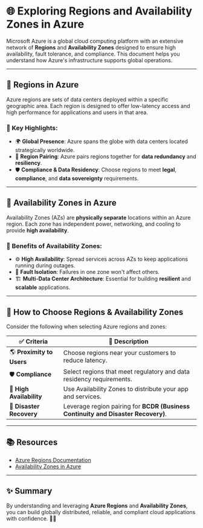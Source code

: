 # 🌐 Exploring Regions and Availability Zones in Azure

Microsoft Azure is a global cloud computing platform with an extensive network of **Regions** and **Availability Zones** designed to ensure high availability, fault tolerance, and compliance. This document helps you understand how Azure's infrastructure supports global operations.

---

## 📍 Regions in Azure

Azure regions are sets of data centers deployed within a specific geographic area. Each region is designed to offer low-latency access and high performance for applications and users in that area.

### 🧭 Key Highlights:

- 🌍 **Global Presence**: Azure spans the globe with data centers located strategically worldwide.
- 🔗 **Region Pairing**: Azure pairs regions together for **data redundancy** and **resiliency**.
- 🛡️ **Compliance & Data Residency**: Choose regions to meet **legal**, **compliance**, and **data sovereignty** requirements.

---

## 🏢 Availability Zones in Azure

Availability Zones (AZs) are **physically separate** locations within an Azure region. Each zone has independent power, networking, and cooling to provide **high availability**.

### 🚀 Benefits of Availability Zones:

- ⚙️ **High Availability**: Spread services across AZs to keep applications running during outages.
- 🧱 **Fault Isolation**: Failures in one zone won't affect others.
- 🏗️ **Multi-Data Center Architecture**: Essential for building **resilient** and **scalable** applications.

---

## 🤔 How to Choose Regions & Availability Zones

Consider the following when selecting Azure regions and zones:

| ✅ Criteria                  | 📌 Description                                                                 |
|----------------------------|------------------------------------------------------------------------------|
| 🌎 **Proximity to Users**   | Choose regions near your customers to reduce latency.                       |
| 🛡️ **Compliance**           | Select regions that meet regulatory and data residency requirements.         |
| 🧠 **High Availability**    | Use Availability Zones to distribute your app and services.                  |
| 🔄 **Disaster Recovery**    | Leverage region pairing for **BCDR (Business Continuity and Disaster Recovery)**. |

---

## 📚 Resources

- [Azure Regions Documentation](https://learn.microsoft.com/en-us/azure/global-infrastructure/regions)
- [Availability Zones in Azure](https://learn.microsoft.com/en-us/azure/availability-zones/az-overview)

---

## ✨ Summary

By understanding and leveraging **Azure Regions** and **Availability Zones**, you can build globally distributed, reliable, and compliant cloud applications with confidence. 💪🌐

